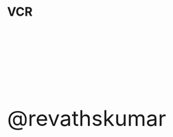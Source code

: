 
# VCR

<br/>
<br/>
<br/>
<br/>
<br/>
<br/>
<br/>
<br/>
<br/>
<br/>


<span style="font-size:50px"> @revathskumar </span>
